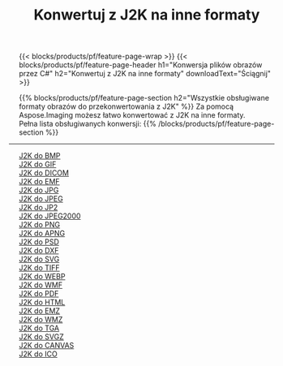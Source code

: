 ﻿---
title: Konwertuj z J2K na inne formaty 
weight: 3920
url: /pl/net/conversion/from/j2k 
lang: pl
langdirlevel: 2
locales: zh-hans,ja,it,ru,de,es,fr,nl,id,lt,pl,pt,vi,tr,ko,zh-hant,ar,hi,th,sv,cs,uk,he
description: Za pomocą Aspose.Imaging możesz łatwo konwertować z J2K na inne formaty
---

{{< blocks/products/pf/feature-page-wrap >}}
{{< blocks/products/pf/feature-page-header h1="Konwersja plików obrazów przez C#" h2="Konwertuj z J2K na inne formaty" downloadText="Ściągnij" >}}


{{% blocks/products/pf/feature-page-section  h2="Wszystkie obsługiwane formaty obrazów do przekonwertowania z J2K" %}}
Za pomocą Aspose.Imaging możesz łatwo konwertować z J2K na inne formaty.
<br/>
Pełna lista obsługiwanych konwersji:
{{% /blocks/products/pf/feature-page-section %}}
<div class="container-fluid productfamilypage bg-gray">
    <div class="convertypes bg-gray agp-content section">
        <div class="container">
		<hr style="margin-left:-20px;"/>
		<div class="row other-converters">
		    <div class='col-md-2 other-converter remove-lp remove-rp'><a href="/imaging/pl/net/conversion/j2k-to-bmp" >J2K do BMP</a></div><div class='col-md-2 other-converter remove-lp remove-rp'><a href="/imaging/pl/net/conversion/j2k-to-gif" >J2K do GIF</a></div><div class='col-md-2 other-converter remove-lp remove-rp'><a href="/imaging/pl/net/conversion/j2k-to-dicom" >J2K do DICOM</a></div><div class='col-md-2 other-converter remove-lp remove-rp'><a href="/imaging/pl/net/conversion/j2k-to-emf" >J2K do EMF</a></div><div class='col-md-2 other-converter remove-lp remove-rp'><a href="/imaging/pl/net/conversion/j2k-to-jpg" >J2K do JPG</a></div><div class='col-md-2 other-converter remove-lp remove-rp'><a href="/imaging/pl/net/conversion/j2k-to-jpeg" >J2K do JPEG</a></div><div class='col-md-2 other-converter remove-lp remove-rp'><a href="/imaging/pl/net/conversion/j2k-to-jp2" >J2K do JP2</a></div><div class='col-md-2 other-converter remove-lp remove-rp'><a href="/imaging/pl/net/conversion/j2k-to-jpeg2000" >J2K do JPEG2000</a></div><div class='col-md-2 other-converter remove-lp remove-rp'><a href="/imaging/pl/net/conversion/j2k-to-png" >J2K do PNG</a></div><div class='col-md-2 other-converter remove-lp remove-rp'><a href="/imaging/pl/net/conversion/j2k-to-apng" >J2K do APNG</a></div><div class='col-md-2 other-converter remove-lp remove-rp'><a href="/imaging/pl/net/conversion/j2k-to-psd" >J2K do PSD</a></div><div class='col-md-2 other-converter remove-lp remove-rp'><a href="/imaging/pl/net/conversion/j2k-to-dxf" >J2K do DXF</a></div><div class='col-md-2 other-converter remove-lp remove-rp'><a href="/imaging/pl/net/conversion/j2k-to-svg" >J2K do SVG</a></div><div class='col-md-2 other-converter remove-lp remove-rp'><a href="/imaging/pl/net/conversion/j2k-to-tiff" >J2K do TIFF</a></div><div class='col-md-2 other-converter remove-lp remove-rp'><a href="/imaging/pl/net/conversion/j2k-to-webp" >J2K do WEBP</a></div><div class='col-md-2 other-converter remove-lp remove-rp'><a href="/imaging/pl/net/conversion/j2k-to-wmf" >J2K do WMF</a></div><div class='col-md-2 other-converter remove-lp remove-rp'><a href="/imaging/pl/net/conversion/j2k-to-pdf" >J2K do PDF</a></div><div class='col-md-2 other-converter remove-lp remove-rp'><a href="/imaging/pl/net/conversion/j2k-to-html" >J2K do HTML</a></div><div class='col-md-2 other-converter remove-lp remove-rp'><a href="/imaging/pl/net/conversion/j2k-to-emz" >J2K do EMZ</a></div><div class='col-md-2 other-converter remove-lp remove-rp'><a href="/imaging/pl/net/conversion/j2k-to-wmz" >J2K do WMZ</a></div><div class='col-md-2 other-converter remove-lp remove-rp'><a href="/imaging/pl/net/conversion/j2k-to-tga" >J2K do TGA</a></div><div class='col-md-2 other-converter remove-lp remove-rp'><a href="/imaging/pl/net/conversion/j2k-to-svgz" >J2K do SVGZ</a></div><div class='col-md-2 other-converter remove-lp remove-rp'><a href="/imaging/pl/net/conversion/j2k-to-canvas" >J2K do CANVAS</a></div><div class='col-md-2 other-converter remove-lp remove-rp'><a href="/imaging/pl/net/conversion/j2k-to-ico" >J2K do ICO</a></div>
                </div>
        </div>
    </div>
</div>
<br/>

